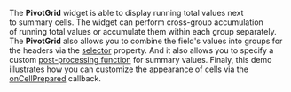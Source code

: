 The **PivotGrid** widget is&nbsp;able to&nbsp;display running total values next to&nbsp;summary cells. The widget can perform cross-group accumulation of&nbsp;running total values or&nbsp;accumulate them within each group separately. The **PivotGrid** also allows you to combine the field's values into groups for the headers via the [selector](Documentation/ApiReference/Data_Layer/PivotGridDataSource/Configuration/fields/#selector) property. And it also allows you to specify a custom [post-processing function](Documentation/ApiReference/Data_Layer/PivotGridDataSource/Configuration/fields/#calculateSummaryValue) for summary values.
Finaly, this demo illustrates how you can customize the appearance of cells via the [onCellPrepared](/Documentation/ApiReference/UI_Widgets/dxPivotGrid/Configuration/#onCellPrepared) callback.